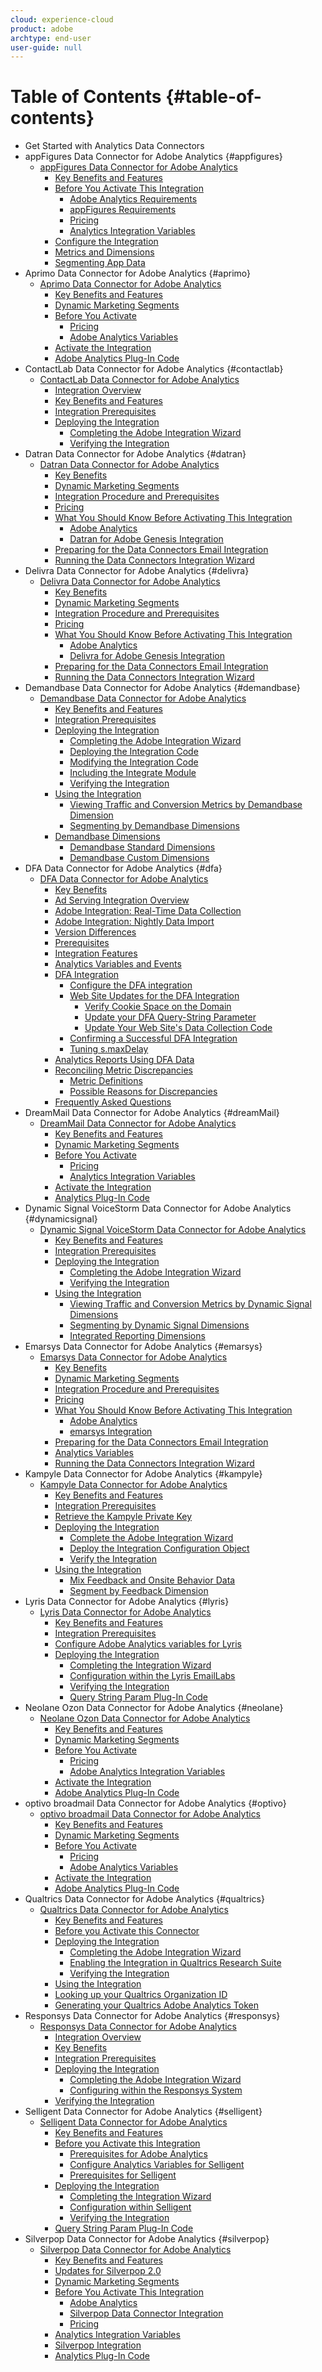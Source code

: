```yaml
---
cloud: experience-cloud
product: adobe
archtype: end-user
user-guide: null
---
```


# Table of Contents {#table-of-contents}

+ Get Started with Analytics Data Connectors
+ appFigures Data Connector for Adobe Analytics {#appfigures}
   + [appFigures Data Connector for Adobe Analytics](appfigures-overview/appfigures-overview.md)
      + [Key Benefits and Features](appfigures-overview/appfigures-benefits.md)
      + [Before You Activate This Integration](appfigures-overview/appfigures-before-activation/appfigures-before-activation.md)
         + [Adobe Analytics Requirements](appfigures-overview/appfigures-before-activation/appfigures-analytics-requirements.md)
         + [appFigures Requirements](appfigures-overview/appfigures-before-activation/appfigures-requirements.md)
         + [Pricing](appfigures-overview/appfigures-before-activation/appfigures-pricing.md)
         + [Analytics Integration Variables](appfigures-overview/appfigures-before-activation/appfigures-variables.md)
      + [Configure the Integration](appfigures-overview/t-appfigures-integration.md)
      + [Metrics and Dimensions](appfigures-overview/appfigures-metrics.md)
      + [Segmenting App Data](appfigures-overview/appfigures-segment-filter.md)
+ Aprimo Data Connector for Adobe Analytics {#aprimo}
   + [Aprimo Data Connector for Adobe Analytics](aprimo-overview/aprimo-overview.md)
      + [Key Benefits and Features](aprimo-overview/aprimo-benefits.md)
      + [Dynamic Marketing Segments](aprimo-overview/aprimo-marketing-segments.md)
      + [Before You Activate](aprimo-overview/aprimo-requirements/aprimo-requirements.md)
         + [Pricing](aprimo-overview/aprimo-requirements/aprimo-pricing.md)
         + [Adobe Analytics Variables](aprimo-overview/aprimo-requirements/aprimo-variables.md)
      + [Activate the Integration](aprimo-overview/t-aprimo-activate.md)
      + [Adobe Analytics Plug-In Code](aprimo-overview/aprimo-sitecatalyst-code.md)
+ ContactLab Data Connector for Adobe Analytics {#contactlab}
   + [ContactLab Data Connector for Adobe Analytics](c-contactlab-data-connector-for-adobe-analytics/c-contactlab-data-connector-for-adobe-analytics.md)
      + [Integration Overview](c-contactlab-data-connector-for-adobe-analytics/contactlab-integration-overview.md)
      + [Key Benefits and Features](c-contactlab-data-connector-for-adobe-analytics/contactlab-key-benefits-and-features.md)
      + [Integration Prerequisites](c-contactlab-data-connector-for-adobe-analytics/contactlab-integration-prerequisites.md)
      + [Deploying the Integration](c-contactlab-data-connector-for-adobe-analytics/contactlab-deploying-the-integration/contactlab-deploying-the-integration.md)
         + [Completing the Adobe Integration Wizard](c-contactlab-data-connector-for-adobe-analytics/contactlab-deploying-the-integration/t-contactlab-completing-the-adobe-integration-wizard.md)
         + [Verifying the Integration](c-contactlab-data-connector-for-adobe-analytics/contactlab-deploying-the-integration/t-contactlab-verifying-the-integration.md)
+ Datran Data Connector for Adobe Analytics {#datran}
   + [Datran Data Connector for Adobe Analytics](datran-integration-overview/datran-integration-overview.md)
      + [Key Benefits](datran-integration-overview/datran-key-benefits.md)
      + [Dynamic Marketing Segments](datran-integration-overview/datran-dynamic-marketing-segments.md)
      + [Integration Procedure and Prerequisites](datran-integration-overview/datran-integration-procedure-and-prerequisites.md)
      + [Pricing](datran-integration-overview/datran-pricing.md)
      + [What You Should Know Before Activating This Integration](datran-integration-overview/datran-before-activating/datran-before-activating.md)
         + [Adobe Analytics](datran-integration-overview/datran-before-activating/datran-analytics.md)
         + [Datran for Adobe Genesis Integration](datran-integration-overview/datran-before-activating/datran-prereqs.md)
      + [Preparing for the Data Connectors Email Integration](datran-integration-overview/datran-configuring-integration.md)
      + [Running the Data Connectors Integration Wizard](datran-integration-overview/t-datran-wizard.md)
+ Delivra Data Connector for Adobe Analytics {#delivra}
   + [Delivra Data Connector for Adobe Analytics](delivra-integration-overview/delivra-integration-overview.md)
      + [Key Benefits](delivra-integration-overview/delivra-key-benefits.md)
      + [Dynamic Marketing Segments](delivra-integration-overview/delivra-dynamic-marketing-segments.md)
      + [Integration Procedure and Prerequisites](delivra-integration-overview/delivra-integration-procedure-and-prerequisites.md)
      + [Pricing](delivra-integration-overview/delivra-pricing.md)
      + [What You Should Know Before Activating This Integration](delivra-integration-overview/delivra-before-activating-this-integration/delivra-before-activating-this-integration.md)
         + [Adobe Analytics](delivra-integration-overview/delivra-before-activating-this-integration/delivra-analytics.md)
         + [Delivra for Adobe Genesis Integration](delivra-integration-overview/delivra-before-activating-this-integration/delivra-for-adobe-genesis-integration.md)
      + [Preparing for the Data Connectors Email Integration](delivra-integration-overview/delivra-configuring-the-genesis-delivra-integration.md)
      + [Running the Data Connectors Integration Wizard](delivra-integration-overview/t-delivra-running-the-genesis-integration-wizard.md)
+ Demandbase Data Connector for Adobe Analytics {#demandbase}
   + [Demandbase Data Connector for Adobe Analytics](demandbase-home/demandbase-home.md)
      + [Key Benefits and Features](demandbase-home/demandbase-benefits-and-features.md)
      + [Integration Prerequisites](demandbase-home/demandbase-prerequisites.md)
      + [Deploying the Integration](demandbase-home/demandbase-deploying/demandbase-deploying.md)
         + [Completing the Adobe Integration Wizard](demandbase-home/demandbase-deploying/demandbase-completing-integration-wizard.md)
         + [Deploying the Integration Code](demandbase-home/demandbase-deploying/demandbase-deploying-integration-code.md)
         + [Modifying the Integration Code](demandbase-home/demandbase-deploying/demandbase-modifying-integration-code.md)
         + [Including the Integrate Module](demandbase-home/demandbase-deploying/demandbase-including-integrate-module.md)
         + [Verifying the Integration](demandbase-home/demandbase-deploying/demandbase-verifying-integration.md)
      + [Using the Integration](demandbase-home/demandbase-using-integration/demandbase-using-integration.md)
         + [Viewing Traffic and Conversion Metrics by Demandbase Dimension](demandbase-home/demandbase-using-integration/demandbase-viewing-metrics.md)
         + [Segmenting by Demandbase Dimensions](demandbase-home/demandbase-using-integration/demandbase-segmenting-dimensions.md)
      + [Demandbase Dimensions](demandbase-home/demandbase-dimensions/demandbase-dimensions.md)
         + [Demandbase Standard Dimensions](demandbase-home/demandbase-dimensions/demandbase-standard-dimensions.md)
         + [Demandbase Custom Dimensions](demandbase-home/demandbase-dimensions/demandbase-custom-dimensions.md)
+ DFA Data Connector for Adobe Analytics {#dfa}
   + [DFA Data Connector for Adobe Analytics](dfa-data-connector-analytics/dfa-data-connector-analytics.md)
      + [Key Benefits](dfa-data-connector-analytics/dfa-benefits.md)
      + [Ad Serving Integration Overview](dfa-data-connector-analytics/dfa-ad-serving-integration-overview.md)
      + [Adobe Integration: Real-Time Data Collection](dfa-data-connector-analytics/dfa-adobe-integration-data-collection.md)
      + [Adobe Integration: Nightly Data Import](dfa-data-connector-analytics/dfa-nightly-data-import.md)
      + [Version Differences](dfa-data-connector-analytics/dfa-version-differences.md)
      + [Prerequisites](dfa-data-connector-analytics/dfa-prerequisites.md)
      + [Integration Features](dfa-data-connector-analytics/dfa-integration-features.md)
      + [Analytics Variables and Events](dfa-data-connector-analytics/dfa-analytics-variables-and-events.md)
      + [DFA Integration](dfa-data-connector-analytics/dfa-integration/dfa-integration.md)
         + [Configure the DFA integration](dfa-data-connector-analytics/dfa-integration/t-dfa-configure-integration.md)
         + [Web Site Updates for the DFA Integration](dfa-data-connector-analytics/dfa-integration/dfa-web-site-updates/dfa-web-site-updates.md)
            + [Verify Cookie Space on the Domain](dfa-data-connector-analytics/dfa-integration/dfa-web-site-updates/dfa-verify-cookie-space.md)
            + [Update your DFA Query-String Parameter](dfa-data-connector-analytics/dfa-integration/dfa-web-site-updates/dfa-update-query-string-parameter.md)
            + [Update Your Web Site's Data Collection Code](dfa-data-connector-analytics/dfa-integration/dfa-web-site-updates/dfa-update-data-collection-code.md)
         + [Confirming a Successful DFA Integration](dfa-data-connector-analytics/dfa-integration/dfa-confirm-integration.md)
         + [Tuning s.maxDelay](dfa-data-connector-analytics/dfa-integration/dfa-tuning-s-maxlelay.md)
      + [Analytics Reports Using DFA Data](dfa-data-connector-analytics/dfa-analytics-reports.md)
      + [Reconciling Metric Discrepancies](dfa-data-connector-analytics/dfa-reconciling-metric-discrepancies/dfa-reconciling-metric-discrepancies.md)
         + [Metric Definitions](dfa-data-connector-analytics/dfa-reconciling-metric-discrepancies/dfa-metric-definitions.md)
         + [Possible Reasons for Discrepancies](dfa-data-connector-analytics/dfa-reconciling-metric-discrepancies/dfa-possible-reasons.md)
      + [Frequently Asked Questions](dfa-data-connector-analytics/dfa-faq.md)
+ DreamMail Data Connector for Adobe Analytics {#dreamMail}
   + [DreamMail Data Connector for Adobe Analytics](dreammail-overview/dreammail-overview.md)
      + [Key Benefits and Features](dreammail-overview/dreammail-benefits.md)
      + [Dynamic Marketing Segments](dreammail-overview/dreammail-marketing-segments.md)
      + [Before You Activate](dreammail-overview/dreammail-requirements/dreammail-requirements.md)
         + [Pricing](dreammail-overview/dreammail-requirements/dreammail-pricing.md)
         + [Analytics Integration Variables](dreammail-overview/dreammail-requirements/dreammail-variables.md)
      + [Activate the Integration](dreammail-overview/t-dreammail-activate.md)
      + [Analytics Plug-In Code](dreammail-overview/dreammail-analytics-code.md)
+ Dynamic Signal VoiceStorm Data Connector for Adobe Analytics {#dynamicsignal}
   + [Dynamic Signal VoiceStorm Data Connector for Adobe Analytics](dynamic-signal-for-analytics/dynamic-signal-for-analytics.md)
      + [Key Benefits and Features](dynamic-signal-for-analytics/dynamic-signal-benefits.md)
      + [Integration Prerequisites](dynamic-signal-for-analytics/dynamic-signal-integration-prerequisites.md)
      + [Deploying the Integration](dynamic-signal-for-analytics/dynamic-signal-deploy-integration/dynamic-signal-deploy-integration.md)
         + [Completing the Adobe Integration Wizard](dynamic-signal-for-analytics/dynamic-signal-deploy-integration/t-dynamic-signal-wizard.md)
         + [Verifying the Integration](dynamic-signal-for-analytics/dynamic-signal-deploy-integration/t-dynamic-signal-verify-integration.md)
      + [Using the Integration](dynamic-signal-for-analytics/dynamic-signal-use-integration/dynamic-signal-use-integration.md)
         + [Viewing Traffic and Conversion Metrics by Dynamic Signal Dimensions](dynamic-signal-for-analytics/dynamic-signal-use-integration/dynamic-signal-metrics.md)
         + [Segmenting by Dynamic Signal Dimensions](dynamic-signal-for-analytics/dynamic-signal-use-integration/dynamic-signal-segmenting-dimensions.md)
         + [Integrated Reporting Dimensions](dynamic-signal-for-analytics/dynamic-signal-use-integration/dynamic-signal-reporting-dimensions.md)
+ Emarsys Data Connector for Adobe Analytics {#emarsys}
   + [Emarsys Data Connector for Adobe Analytics](emarsys-overview/emarsys-overview.md)
      + [Key Benefits](emarsys-overview/emarsys-benefits.md)
      + [Dynamic Marketing Segments](emarsys-overview/emarsys-dynamic-marketing-segments.md)
      + [Integration Procedure and Prerequisites](emarsys-overview/emarsys-procedure-prereqs.md)
      + [Pricing](emarsys-overview/emarsys-pricing.md)
      + [What You Should Know Before Activating This Integration](emarsys-overview/emarsys-before-activating/emarsys-before-activating.md)
         + [Adobe Analytics](emarsys-overview/emarsys-before-activating/emarsys-analytics.md)
         + [emarsys Integration](emarsys-overview/emarsys-before-activating/emarsys-integration.md)
      + [Preparing for the Data Connectors Email Integration](emarsys-overview/emarsys-configure-integration.md)
      + [Analytics Variables](emarsys-overview/emarsys-variables.md)
      + [Running the Data Connectors Integration Wizard](emarsys-overview/emarsys-wizard.md)
+ Kampyle Data Connector for Adobe Analytics {#kampyle}
   + [Kampyle Data Connector for Adobe Analytics](kampyle-home/kampyle-home.md)
      + [Key Benefits and Features](kampyle-home/kampyle-benefits.md)
      + [Integration Prerequisites](kampyle-home/kampyle-prereqs.md)
      + [Retrieve the Kampyle Private Key](kampyle-home/kampyle-private-key.md)
      + [Deploying the Integration](kampyle-home/kampyle-deploy/kampyle-deploy.md)
         + [Complete the Adobe Integration Wizard](kampyle-home/kampyle-deploy/kampyle-wizard.md)
         + [Deploy the Integration Configuration Object](kampyle-home/kampyle-deploy/kampyle-configuration-object.md)
         + [Verify the Integration](kampyle-home/kampyle-deploy/kampyle-verify-integration.md)
      + [Using the Integration](kampyle-home/kampyle-integration/kampyle-integration.md)
         + [Mix Feedback and Onsite Behavior Data](kampyle-home/kampyle-integration/kampyle-feedback.md)
         + [Segment by Feedback Dimension](kampyle-home/kampyle-integration/kampyle-segment-dimension.md)
+ Lyris Data Connector for Adobe Analytics {#lyris}
   + [Lyris Data Connector for Adobe Analytics](lyris-overview/lyris-overview.md)
      + [Key Benefits and Features](lyris-overview/lyris-benefits.md)
      + [Integration Prerequisites](lyris-overview/lyris-prereqs.md)
      + [Configure Adobe Analytics variables for Lyris](lyris-overview/lyris-analytics-variables.md)
      + [Deploying the Integration](lyris-overview/lyris-deploy-integration/lyris-deploy-integration.md)
         + [Completing the Integration Wizard](lyris-overview/lyris-deploy-integration/lyris-wizard.md)
         + [Configuration within the Lyris EmailLabs](lyris-overview/lyris-deploy-integration/lyris-configuration.md)
         + [Verifying the Integration](lyris-overview/lyris-deploy-integration/lyris-verify-integration.md)
         + [Query String Param Plug-In Code](lyris-overview/lyris-deploy-integration/lyris-plugin-code.md)
+ Neolane Ozon Data Connector for Adobe Analytics {#neolane}
   + [Neolane Ozon Data Connector for Adobe Analytics](neolane-overview/neolane-overview.md)
      + [Key Benefits and Features](neolane-overview/neolane-benefits.md)
      + [Dynamic Marketing Segments](neolane-overview/neolane-marketing-segments.md)
      + [Before You Activate](neolane-overview/neolane-requirements/neolane-requirements.md)
         + [Pricing](neolane-overview/neolane-requirements/neolane-pricing.md)
         + [Adobe Analytics Integration Variables](neolane-overview/neolane-requirements/neolane-variables.md)
      + [Activate the Integration](neolane-overview/neolane-activate.md)
      + [Adobe Analytics Plug-In Code](neolane-overview/neolane-plugin-code.md)
+ optivo broadmail Data Connector for Adobe Analytics {#optivo}
   + [optivo broadmail Data Connector for Adobe Analytics](optivo-overview/optivo-overview.md)
      + [Key Benefits and Features](optivo-overview/optivo-benefits.md)
      + [Dynamic Marketing Segments](optivo-overview/optivo-marketing-segments.md)
      + [Before You Activate](optivo-overview/optivo-requirements/optivo-requirements.md)
         + [Pricing](optivo-overview/optivo-requirements/optivo-pricing.md)
         + [Adobe Analytics Variables](optivo-overview/optivo-requirements/optivo-variables.md)
      + [Activate the Integration](optivo-overview/optivo-activate.md)
      + [Adobe Analytics Plug-In Code](optivo-overview/optivo-plugin-code.md)
+ Qualtrics Data Connector for Adobe Analytics {#qualtrics}
   + [Qualtrics Data Connector for Adobe Analytics](qualtrics-overview/qualtrics-overview.md)
      + [Key Benefits and Features](qualtrics-overview/qualtrics-benefits.md)
      + [Before you Activate this Connector](qualtrics-overview/qualtrics-prereqs.md)
      + [Deploying the Integration](qualtrics-overview/qualtrics-deploying/qualtrics-deploying.md)
         + [Completing the Adobe Integration Wizard](qualtrics-overview/qualtrics-deploying/qualtrics-wizard.md)
         + [Enabling the Integration in Qualtrics Research Suite](qualtrics-overview/qualtrics-deploying/qualtrics-config.md)
         + [Verifying the Integration](qualtrics-overview/qualtrics-deploying/qualtrics-verifying.md)
      + [Using the Integration](qualtrics-overview/qualtrics-integration.md)
      + [Looking up your Qualtrics Organization ID](qualtrics-overview/qualtrics-org-id.md)
      + [Generating your Qualtrics Adobe Analytics Token](qualtrics-overview/qualtrics-token.md)
+ Responsys Data Connector for Adobe Analytics {#responsys}
   + [Responsys Data Connector for Adobe Analytics](responsys-home/responsys-home.md)
      + [Integration Overview](responsys-home/responsys-overview.md)
      + [Key Benefits](responsys-home/responsys-benefits.md)
      + [Integration Prerequisites](responsys-home/responsys-prereqs.md)
      + [Deploying the Integration](responsys-home/responsys-deploy/responsys-deploy.md)
         + [Completing the Adobe Integration Wizard](responsys-home/responsys-deploy/responsys-wizard.md)
         + [Configuring within the Responsys System](responsys-home/responsys-deploy/responsys-configure.md)
      + [Verifying the Integration](responsys-home/responsys-verify.md)
+ Selligent Data Connector for Adobe Analytics {#selligent}
   + [Selligent Data Connector for Adobe Analytics](selligent-overview/selligent-overview.md)
      + [Key Benefits and Features](selligent-overview/selligent-benefits.md)
      + [Before you Activate this Integration](selligent-overview/selligent-activation/selligent-activation.md)
         + [Prerequisites for Adobe Analytics](selligent-overview/selligent-activation/selligent-prereqs.md)
         + [Configure Analytics Variables for Selligent](selligent-overview/selligent-activation/selligent-configure-variables.md)
         + [Prerequisites for Selligent](selligent-overview/selligent-activation/selligent-prereqs-seligent.md)
      + [Deploying the Integration](selligent-overview/selligent-deploy-integration/selligent-deploy-integration.md)
         + [Completing the Integration Wizard](selligent-overview/selligent-deploy-integration/selligent-wizard.md)
         + [Configuration within Selligent](selligent-overview/selligent-deploy-integration/selligent-configuration.md)
         + [Verifying the Integration](selligent-overview/selligent-deploy-integration/selligent-verify-integration.md)
      + [Query String Param Plug-In Code](selligent-overview/selligent-plugin-code.md)
+ Silverpop Data Connector for Adobe Analytics {#silverpop}
   + [Silverpop Data Connector for Adobe Analytics](silverpop-overview/silverpop-overview.md)
      + [Key Benefits and Features](silverpop-overview/silverpop-benefits.md)
      + [Updates for Silverpop 2.0](silverpop-overview/silverpop-whatsnew.md)
      + [Dynamic Marketing Segments](silverpop-overview/silverpop-marketing-segments.md)
      + [Before You Activate This Integration](silverpop-overview/silverpop-before-activation/silverpop-before-activation.md)
         + [Adobe Analytics](silverpop-overview/silverpop-before-activation/silverpop-analytics.md)
         + [Silverpop Data Connector Integration](silverpop-overview/silverpop-before-activation/silverpop-integration.md)
         + [Pricing](silverpop-overview/silverpop-before-activation/silverpop-pricing.md)
      + [Analytics Integration Variables](silverpop-overview/silverpop-variables.md)
      + [Silverpop Integration](silverpop-overview/silverpop-wizard.md)
      + [Analytics Plug-In Code](silverpop-overview/silverpop-analytics-code.md)
